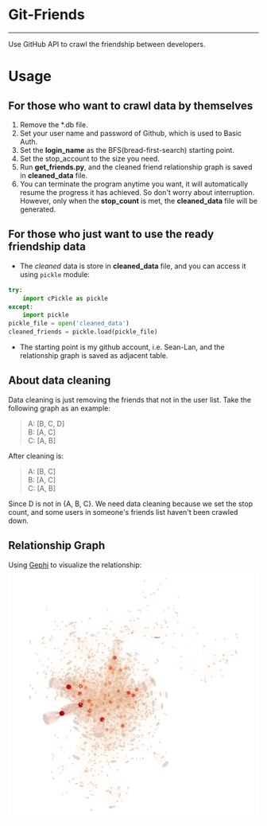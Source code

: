 # Git-Friends
----------------
Use GitHub API to crawl the friendship between developers.

# Usage
## For those who want to crawl data by themselves
1. Remove the *.db file.
2. Set your user name and password of Github, which is used to Basic Auth.
3. Set the **login_name** as the BFS(bread-first-search) starting point.
4. Set the stop_account to the size you need.
5. Run **get_friends.py**, and the cleaned friend relationship graph is saved in **cleaned_data** file.
6. You can terminate the program anytime you want, it will automatically resume the progress it has achieved. So don't worry about interruption. However, only when the **stop_count** is met, the **cleaned_data** file will be generated.

## For those who just want to use the ready friendship data
* The *cleaned* data is store in **cleaned_data** file, and you can access it using `pickle` module:  
```python
try:  
    import cPickle as pickle  
except:  
    import pickle  
pickle_file = open('cleaned_data')  
cleaned_friends = pickle.load(pickle_file)
```  
* The starting point is my github account, i.e. Sean-Lan, and the relationship graph is saved as adjacent table.

## About data cleaning
Data cleaning is just removing the friends that not in the user list. Take the following graph as an example:
> A: [B, C, D]  
> B: [A, C]  
> C: [A, B] 

After cleaning is:  
> A: [B, C]  
> B: [A, C]  
> C: [A, B]  

Since D is not in {A, B, C}. We need data cleaning because we set the stop count, and some users in someone's friends list haven't been crawled down.

## Relationship Graph
Using [Gephi](https://gephi.org/) to visualize the relationship:  
![Sean-Lan's relationship](./git-friends.png)